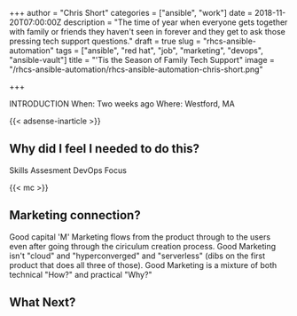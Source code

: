 +++
author = "Chris Short"
categories = ["ansible", "work"]
date = 2018-11-20T07:00:00Z
description = "The time of year when everyone gets together with family or friends they haven't seen in forever and they get to ask those pressing tech support questions."
draft = true
slug = "rhcs-ansible-automation"
tags = ["ansible", "red hat", "job", "marketing", "devops", "ansible-vault"]
title = "'Tis the Season of Family Tech Support"
image = "/rhcs-ansible-automation/rhcs-ansible-automation-chris-short.png"

+++

INTRODUCTION
When: Two weeks ago
Where: Westford, MA

{{< adsense-inarticle >}}

## Why did I feel I needed to do this?

Skills Assesment
DevOps Focus

{{< mc >}}

## Marketing connection?

Good capital 'M' Marketing flows from the product through to the users even after going through the ciriculum creation process. Good Marketing isn't "cloud" and "hyperconverged" and "serverless" (dibs on the first product that does all three of those). Good Marketing is a mixture of both technical "How?" and practical "Why?"

## What Next?
